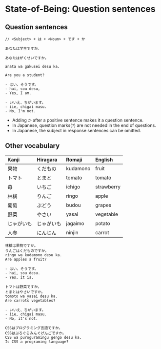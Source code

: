# State-of-Being: Question sentences

## Question sentences

```text
// <Subject> + は + <Noun> + です + か

あなたは学生ですか。

あなたはがくせいですか。

anata wa gakusei desu ka.

Are you a student?

- はい、そうです。
- hai, sou desu,
- Yes, I am.

- いいえ、ちがいます。
- iie, chigai masu.
- No, I'm not.
```

* Adding `か` after a positive sentence makes it a question sentence.
* In Japanese, question marks(`?`) are not needed in the end of questions.
* In Japanese, the subject in response sentences can be omitted.

## Other vocabulary

| Kanji | Hiragara | Romaji | English |
| :--- | :--- | :--- | :--- |
| 果物 | くだもの | kudamono | fruit |
| トマト | とまと | tomato | tomato |
| 苺 | いちご | ichigo | strawberry |
| 林檎 | りんご | ringo | apple |
| 葡萄 | ぶどう | budou | grapes |
| 野菜 | やさい | yasai | vegetable |
| じゃがいも | じゃがいも | jagaimo | potato |
| 人参 | にんじん | ninjin | carrot |

```text
林檎は果物ですか。
りんごはくだものですか。
ringo wa kudamono desu ka.
Are apples a fruit?

- はい、そうです。
- hai, sou desu.
- Yes, it is.

トマトは野菜ですか。
とまとはやさいですか。
tomoto wa yasai desu ka.
Are carrots vegetables?

- いいえ、ちがいます。
- iie, chigai masu.
- No, it's not.

CSSはプログラミング言語ですか。
CSSはぷろぐらみんぐげんごですか。
CSS wa puroguramingu gengo desu ka.
Is CSS a programing language?

```

